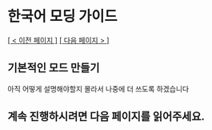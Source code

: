 # 한국어 모딩 가이드
<ins>[[ < 이전 페이지 ]](./dev-1.md)</ins> <ins>[[ 다음 페이지 > ]](./dev-3.md)</ins>

## 기본적인 모드 만들기
아직 어떻게 설명해야할지 몰라서 나중에 더 쓰도록 하겠습니다

## 계속 진행하시려면 다음 페이지를 읽어주세요.
